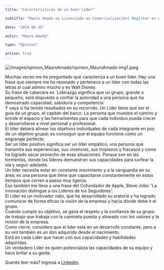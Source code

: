 ```yaml
---
title: "Características de un buen Líder"

subtitle: "Mauro Amado es Licenciado en Comercialización| Magister en Agronegocios| Socio Gerente de Amadia S.R.L. y Miembro de El Club del Manager."

date: "2024-06-15"

autor: "Mauro Amado"

type: "Opinion"

active: true
---
```


![/images/opinion_MauroAmado/opinion_MauroAmado-img1.jpeg](/images/opinion_MauroAmado/opinion_MauroAmado-img1.jpeg "Opinión del Manager")

Muchas veces me he preguntado qué caracteriza a un buen líder. Hay una frase que siempre me ha resonado y pertenece a un líder con todas las letras al cual admiro mucho y es Walt Disney.<br />
Su frase de cabecera es ´Liderazgo significa que un grupo, grande o pequeño, está dispuesto a confiar la autoridad a una persona que ha demostrado capacidad, sabiduría y competencia´<br />
Y vaya si ha tenido resultados en su recorrido. Un Líder tiene que ser el guía de un grupo, el capitán del barco. La persona que muestre el camino y brinde el espacio y las herramientas para que cada individuo pueda crecer y desarrollarse a nivel personal y profesional.<br />
El líder deberá alinear los objetivos individuales de cada integrante en pos de un objetivo grupal; es conseguir que el equipo funcione como un engranaje perfecto.<br />
Ser un líder positivo significa ser un líder empático, una persona que transmita sus experiencias, sus vivencias, sus tropiezos y fracasos y como ha logrado sacar provecho de esas situaciones. Porque son en las tormentas, donde los líderes demuestran sus capacidades para surfear la ola y seguir adelante.<br />
Un líder necesita estar en constante movimiento y a la vanguardia en su área; es una persona que tiene que capacitarse constantemente en estos tiempos que corren a pasos muy ligeros.<br />
Eso también me lleva a una frase del Cofundador de Apple, Steve Jobs: 'La innovación distingue a los Líderes de los Seguidores'.<br />
El Líder es un motivador nato, que ha desarrollado su oratoria y ha logrado comunicar de forma eficaz la visión de la empresa y hacia dónde debe ir el grupo.<br />
Cuando cumple su objetivo, se gana el respeto y la confianza de su grupo de trabajo que trabaja con la camiseta puesta y alineado con los valores y la misión de la empresa.<br />
Como cierre, considero que el líder está en un desarrollo constante, pero a su vez también es un don adquirido desde el nacimiento.<br />
Está en cada Líder que hacer con sus capacidades y habilidades adquiridas.<br />
Un verdadero Líder es quien potencializa las capacidades de su equipo y hace brillar a su gente.

Querés leer más? ingresá a [Linkedin](https://www.linkedin.com/pulse/caracter%C3%ADsticas-de-un-buen-l%C3%ADder-el-club-del-manager-etjmf/?trackingId=8UZUXn0v9Ljb5bHOl3YyzQ%3D%3D).
